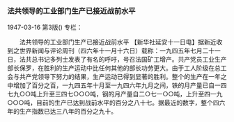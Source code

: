 ### 法共领导的工业部门生产已接近战前水平

1947-03-16
第3版()
专栏：

　　法共领导的工业部门生产已接近战前水平
    【新华社延安十一日电】据新近收到之世界新闻与评论周刊（四六年十一月十六日）载称：一九四五年七月二十一日，法共总书记多列士发表了有名的呼吁，号召法国矿工增产。共产党员工业生产部长保罗，在胜利的生产运动中比任何其他的部长功劳更大。由于工人阶级在总工会与共产党领导下努力的结果，生产运动已得到显著的胜利。整个的生产在一年之中增加了百分之百，一九四五年十月至一九四六年九月之间，铁的月产量已自一四七九○○吨上升至三四七○○○吨，钢的月产量自二○七一○○吨，上升至四一九○○○吨，目前的生产已达到战前水平的百分之八十七。据最近的数字，整个四六年的生产指数已达三八年的百分之九十。

